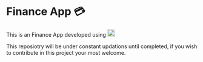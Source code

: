 <h1>Finance App 💳</h1>
This is an Finance App developed using <img src="https://img.shields.io/badge/Flutter-%2302569B.svg?style=for-the-badge&logo=Flutter&logoColor=white" height="20"> 

This reposiotry will be under constant updations until completed, if you wish to contribute in this project your most welcome. 
